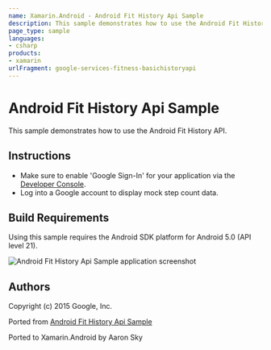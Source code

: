```yaml
---
name: Xamarin.Android - Android Fit History Api Sample
description: This sample demonstrates how to use the Android Fit History API. Instructions Make sure to enable 'Google Sign-In' for your application via the...
page_type: sample
languages:
- csharp
products:
- xamarin
urlFragment: google-services-fitness-basichistoryapi
---
```

# Android Fit History Api Sample

This sample demonstrates how to use the Android Fit History API.

## Instructions

* Make sure to enable 'Google Sign-In' for your application via the [Developer Console](https://developers.google.com/mobile/add?platform=android).
* Log into a Google account to display mock step count data.


## Build Requirements
Using this sample requires the Android SDK platform for Android 5.0 (API level 21).

![Android Fit History Api Sample application screenshot](Screenshots/screenshot1.png "Android Fit History Api Sample application screenshot")

## Authors
Copyright (c) 2015 Google, Inc.

Ported from [Android Fit History Api Sample](https://github.com/googlesamples/android-fit/tree/master/BasicHistoryApi)

Ported to Xamarin.Android by Aaron Sky